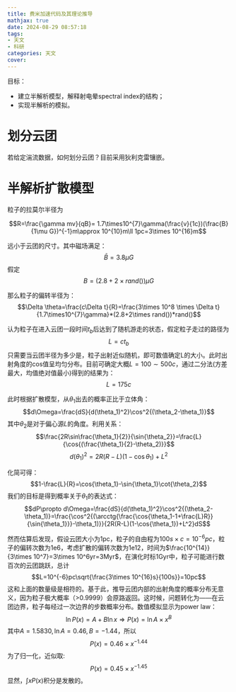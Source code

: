 ```yaml
---
title: 费米加速代码及其理论推导
mathjax: true
date: 2024-08-29 08:57:18
tags:
- 天文 
- 科研
categories: 天文
cover:
---
```


目标：
- 建立半解析模型，解释射电晕spectral index的结构；
- 实现半解析的模拟。

# 划分云团
若给定湍流数据，如何划分云团？目前采用狄利克雷镶嵌。

# 半解析扩散模型
粒子的拉莫尔半径为

$$R=\frac{\gamma mv}{qB}= 1.7\times10^{7}\gamma(\frac{v}{1c})(\frac{B}{1\mu G})^{-1}m\approx 10^{10}m\ll 1pc=3\times 10^{16}m$$

远小于云团的尺寸。其中磁场满足：
$$\bar{B}=3.8\mu G$$
假定
$${B}=(2.8+2\times rand())\mu G$$

那么粒子的偏转半径为：
$$\Delta \theta=\frac{c\Delta  t}{R}=\frac{3\times 10^8 \times \Delta  t}{1.7\times10^{7}\gamma}*(2.8+2\times rand())*rand()$$

认为粒子在进入云团一段时间$t_b$后达到了随机游走的状态，假定粒子走过的路径为
$$L=ct_b$$
只需要当云团半径为多少是，粒子出射近似随机，即可数值确定L的大小。此时出射角度的cos值呈均匀分布。目前可确定大概$L=100\sim500c$，通过二分法(方差最大，均值绝对值最小)得到的结果为：
$$L=175c$$

此时根据扩散模型，从$\theta_1$出去的概率正比于立体角：
$$d\Omega=\frac{dS}{d(\theta_1)^2}\cos^2{(\theta_2-\theta_1)}$$
其中$\theta_2$是对于偏心源$L$的角度。利用关系：
$$\frac{2R\sin\frac{\theta_1}{2}}{\sin{\theta_2}}=\frac{L}{\cos{(\frac{\theta_1}{2}-\theta_2)}}$$
$$d(\theta_1)^2=2R(R-L)(1-\cos{\theta_1})+L^2$$

化简可得：
$$1-\frac{L}{R}=\cos{\theta_1}-\sin{\theta_1}\cot{\theta_2}$$
我们的目标是得到概率关于$\theta_1$的表达式：
$$dP\propto d\Omega=\frac{dS}{d(\theta_1)^2}\cos^2{(\theta_2-\theta_1)}=\frac{\cos^2{(\arcctg{\frac{\cos{\theta_1-1+\frac{L}R}}{\sin{\theta_1}}}-\theta_1)}}{2R(R-L)(1-\cos{\theta_1})+L^2}dS$$

然而估算后发现，假设云团大小为1pc，粒子的自由程为$100s\times c=10^{-6}pc$，粒子的偏转次数为1e6，考虑扩散的偏转次数为1e12，时间为$\frac{10^{14}}{3\times 10^7}=3\times 10^6yr=3Myr$，在演化时标1Gyr中，粒子可能进行数百次的云团跳跃，总计
$$L=10^{-6}pc\sqrt{\frac{3\times 10^{16}s}{100s}}=10pc$$
这和上面的数量级是相符的。基于此，推导云团内部的出射角度的概率分布无意义，因为粒子极大概率（>0.9999）会原路返回。这时候，问题转化为——在云团边界，粒子每经过一次边界的步数概率分布。数值模拟显示为power law：
$$\ln{P(x)}=A+B\ln{x}\Rightarrow P(x)=\ln{A}\times x^B$$
其中$A=1.5830,\ln{A}=0.46,B=-1.44$，所以
$$P(x)=0.46\times x^{-1.44}$$
为了归一化，近似取:
$$P(x)=0.45\times x^{-1.45}$$
显然，$\int xP(x)$积分是发散的。
<!-- 
我们估算逃逸概率，粒子进行1e12次偏转后逃逸概率为0.5，可以估算出每次逃逸概率为：
$$(1-p)^{1e12}=0.5\Rightarrow p\sim 1e-12$$

对power law进行截断，即
$$x^{-0.45}|_{x=1}-x^{-0.45}|_{x=n}=1-p\Rightarrow n^{-0.45}=1e-12\Right n=1e27$$

所以随机到大于这个数的时候，就该进行云团的跳跃了。这个数对应的移动距离为
$$L=\sqrt{1e27}*1e-6pc=1e7pc$$ -->




